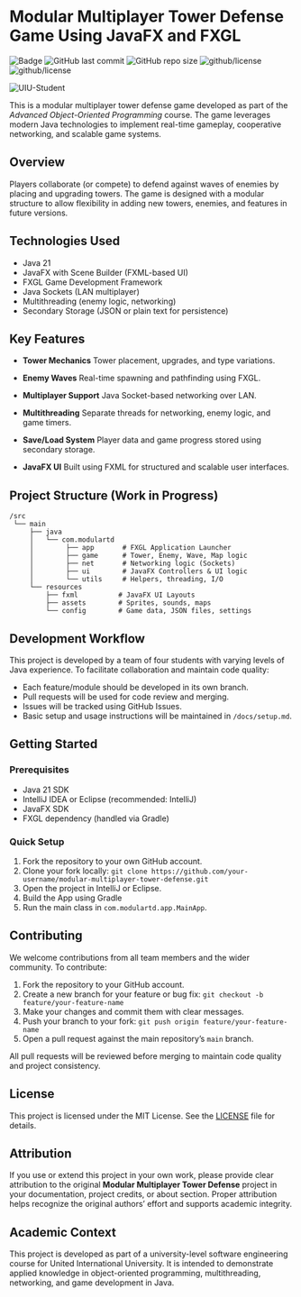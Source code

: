 # Modular Multiplayer Tower Defense Game Using JavaFX and FXGL

![Badge](https://badgen.net/github/commits/notMONGCHAW/modular-multiplayer-tower-defense) ![GitHub last commit](https://img.shields.io/github/last-commit/notmongchaw/modular-multiplayer-tower-defense) ![GitHub repo size](https://img.shields.io/github/repo-size/notmongchaw/modular-multiplayer-tower-defense) ![github/license](https://badgen.net/github/license/notmongchaw/modular-multiplayer-tower-defense) ![github/license](https://badgen.net/badge/icon/java?icon=java&label) 

![UIU-Student](https://img.shields.io/badge/United%20International%20University-Student-orange.svg)


This is a modular multiplayer tower defense game developed as part of the *Advanced Object-Oriented Programming* course. The game leverages modern Java technologies to implement real-time gameplay, cooperative networking, and scalable game systems.

## Overview

Players collaborate (or compete) to defend against waves of enemies by placing and upgrading towers. The game is designed with a modular structure to allow flexibility in adding new towers, enemies, and features in future versions.

## Technologies Used

* Java 21
* JavaFX with Scene Builder (FXML-based UI)
* FXGL Game Development Framework
* Java Sockets (LAN multiplayer)
* Multithreading (enemy logic, networking)
* Secondary Storage (JSON or plain text for persistence)

## Key Features

* **Tower Mechanics**
  Tower placement, upgrades, and type variations.

* **Enemy Waves**
  Real-time spawning and pathfinding using FXGL.

* **Multiplayer Support**
  Java Socket-based networking over LAN.

* **Multithreading**
  Separate threads for networking, enemy logic, and game timers.

* **Save/Load System**
  Player data and game progress stored using secondary storage.

* **JavaFX UI**
  Built using FXML for structured and scalable user interfaces.

## Project Structure (Work in Progress)

```plaintext
/src
 └── main
     ├── java
     │   └── com.modulartd
     │        ├── app       # FXGL Application Launcher
     │        ├── game      # Tower, Enemy, Wave, Map logic
     │        ├── net       # Networking logic (Sockets)
     │        ├── ui        # JavaFX Controllers & UI logic
     │        └── utils     # Helpers, threading, I/O
     └── resources
         ├── fxml          # JavaFX UI Layouts
         ├── assets        # Sprites, sounds, maps
         └── config        # Game data, JSON files, settings
```

## Development Workflow

This project is developed by a team of four students with varying levels of Java experience. To facilitate collaboration and maintain code quality:

* Each feature/module should be developed in its own branch.
* Pull requests will be used for code review and merging.
* Issues will be tracked using GitHub Issues.
* Basic setup and usage instructions will be maintained in `/docs/setup.md`.

## Getting Started

### Prerequisites

* Java 21 SDK
* IntelliJ IDEA or Eclipse (recommended: IntelliJ)
* JavaFX SDK
* FXGL dependency (handled via Gradle)

### Quick Setup

1. Fork the repository to your own GitHub account.
2. Clone your fork locally:
   `git clone https://github.com/your-username/modular-multiplayer-tower-defense.git`
3. Open the project in IntelliJ or Eclipse.
4. Build the App using Gradle
5. Run the main class in `com.modulartd.app.MainApp`.

## Contributing

We welcome contributions from all team members and the wider community. To contribute:

1. Fork the repository to your GitHub account.
2. Create a new branch for your feature or bug fix:
   `git checkout -b feature/your-feature-name`
3. Make your changes and commit them with clear messages.
4. Push your branch to your fork:
   `git push origin feature/your-feature-name`
5. Open a pull request against the main repository’s `main` branch.

All pull requests will be reviewed before merging to maintain code quality and project consistency.

## License

This project is licensed under the MIT License. See the [LICENSE](./LICENSE) file for details.

## Attribution

If you use or extend this project in your own work, please provide clear attribution to the original **Modular Multiplayer Tower Defense** project in your documentation, project credits, or about section. Proper attribution helps recognize the original authors’ effort and supports academic integrity.

## Academic Context

This project is developed as part of a university-level software engineering course for United International University. It is intended to demonstrate applied knowledge in object-oriented programming, multithreading, networking, and game development in Java.
